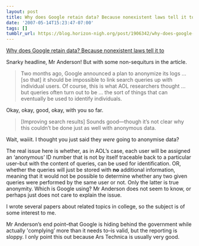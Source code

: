 ```yaml
---
layout: post
title: Why does Google retain data? Because nonexistent laws tell it to
date: '2007-05-14T15:23:47-07:00'
tags: []
tumblr_url: https://blog.horizon-nigh.org/post/1906342/why-does-google-retain-data-because-nonexistent
---
```

[Why does Google retain data? Because nonexistent laws tell it to](http://arstechnica.com/news.ars/post/20070514-why-does-google-retain-data-because-nonexistent-laws-tell-it-to.html)  

Snarky headline, Mr Anderson! But with some non-sequiturs in the article.

 

> Two months ago, Google announced a plan to anonymize its logs … [so that] it should be impossible to link search queries up with individual users. Of course, this is what AOL researchers thought … but queries often turn out to be … the sort of things that can eventually be used to identify individuals.

 

Okay, okay, good, okay, with you so far.

 

> [Improving search results] Sounds good—though it’s not clear why this couldn’t be done just as well with anonymous data.

 

Wait, waiiit. I thought you just said they _were_ going to anonymise data?

 

The real issue here is whether, as in AOL’s case, each user will be assigned an ‘anonymous’ ID number that is not by itself traceable back to a particular user–but with the content of queries, can be used for identification. OR, whether the queries will just be stored with **no** additional information, meaning that it would not be possible to determine whether any two given queries were performed by the same user or not. Only the latter is true anonymity. Which is Google using? Mr Anderson does not seem to know, or perhaps just does not care to explain the issue.

 

I wrote several papers about related topics in college, so the subject is of some interest to me.

 

Mr Anderson’s end point–that Google is hiding behind the government while actually 'complying’ more than it needs to–is valid, but the reporting is sloppy. I only point this out because Ars Technica is usually very good.

